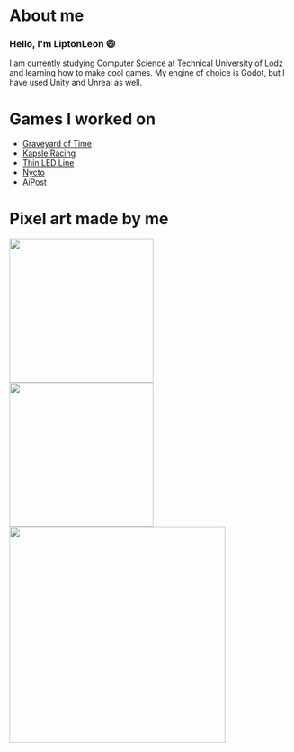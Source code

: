 # About me #
### Hello, I'm LiptonLeon 😄

I am currently studying Computer Science at Technical University of Lodz and learning how to make cool games. My engine of choice is Godot, but I have used Unity and Unreal as well.

# Games I worked on #
- [Graveyard of Time](https://liptonleon.itch.io/graveyard-of-time)
- [Kapsle Racing](https://liptonleon.itch.io/kapsle-racing)
- [Thin LED Line](https://dizzyjellyfishstudios.itch.io/thin-led-line)
- [Nycto](https://liptonleon.itch.io/nycto)
- [AiPost](https://tollto.itch.io/aipost)

# Pixel art made by me #

<div style="display: inline-block;">
<img src="https://user-images.githubusercontent.com/93220207/165401639-f0410edf-a2f3-479a-9af4-bd94f74a2667.gif" width="256"/>
<img src="https://user-images.githubusercontent.com/93220207/166160026-a15a8b5d-7d00-4099-b127-0439b9b91424.gif" width="256"/>
<img src="https://user-images.githubusercontent.com/93220207/181017774-e2e78d1e-322b-4ef5-978f-c8129d6a8bde.gif" width="384"/>
</div>
